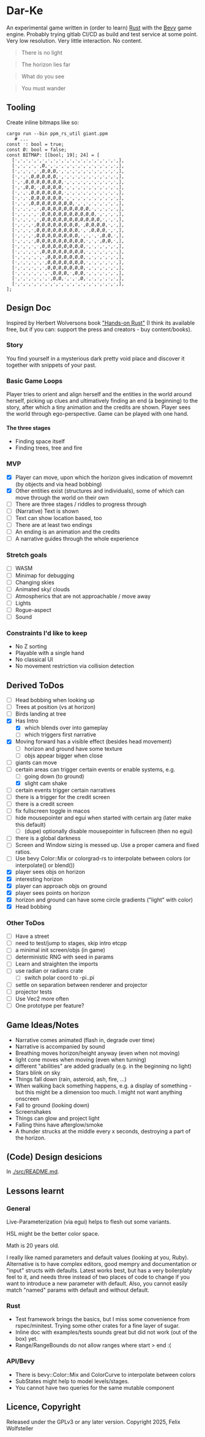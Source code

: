 # Dar-Ke

An experimental game written in (order to learn) [Rust](rust-lang.org) with the [Bevy](bevyengine.org) game engine. Probably trying gitlab CI/CD as build and test service at some point. Very low resolution. Very little interaction. No content.

> There is no light

> The horizon lies far

> What do you see

> You must wander

## Tooling

Create inline bitmaps like so:
```
cargo run --bin ppm_rs_util giant.ppm
   # ...
const ˑ: bool = true;
const Ø: bool = false;
const BITMAP: [[bool; 19]; 24] = [
  [ˑ,ˑ,ˑ,ˑ,ˑ,ˑ,ˑ,ˑ,ˑ,ˑ,ˑ,ˑ,ˑ,ˑ,ˑ,ˑ,ˑ,ˑ,ˑ,],
  [ˑ,ˑ,ˑ,ˑ,ˑ,Ø,ˑ,ˑ,ˑ,ˑ,ˑ,ˑ,ˑ,ˑ,ˑ,ˑ,ˑ,ˑ,ˑ,],
  [ˑ,ˑ,ˑ,ˑ,ˑ,Ø,Ø,Ø,ˑ,ˑ,ˑ,ˑ,ˑ,ˑ,ˑ,ˑ,ˑ,ˑ,ˑ,],
  [ˑ,ˑ,ˑ,Ø,Ø,Ø,Ø,Ø,ˑ,ˑ,ˑ,ˑ,ˑ,ˑ,ˑ,ˑ,ˑ,ˑ,ˑ,],
  [ˑ,ˑ,Ø,Ø,Ø,Ø,Ø,Ø,Ø,ˑ,ˑ,ˑ,ˑ,ˑ,ˑ,ˑ,ˑ,ˑ,ˑ,],
  [ˑ,ˑ,Ø,Ø,ˑ,Ø,Ø,Ø,Ø,ˑ,ˑ,ˑ,ˑ,ˑ,ˑ,ˑ,ˑ,ˑ,ˑ,],
  [ˑ,ˑ,ˑ,Ø,Ø,Ø,Ø,Ø,Ø,ˑ,ˑ,ˑ,ˑ,ˑ,ˑ,ˑ,ˑ,ˑ,ˑ,],
  [ˑ,ˑ,ˑ,Ø,Ø,Ø,Ø,Ø,Ø,ˑ,ˑ,ˑ,ˑ,ˑ,ˑ,ˑ,ˑ,ˑ,ˑ,],
  [ˑ,ˑ,ˑ,Ø,Ø,Ø,Ø,Ø,Ø,Ø,Ø,ˑ,ˑ,ˑ,ˑ,ˑ,ˑ,ˑ,ˑ,],
  [ˑ,ˑ,ˑ,ˑ,ˑ,Ø,Ø,Ø,Ø,Ø,Ø,Ø,Ø,Ø,ˑ,ˑ,ˑ,ˑ,ˑ,],
  [ˑ,ˑ,ˑ,ˑ,ˑ,Ø,Ø,Ø,Ø,Ø,Ø,Ø,Ø,Ø,Ø,ˑ,ˑ,ˑ,ˑ,],
  [ˑ,ˑ,ˑ,ˑ,ˑ,Ø,Ø,Ø,Ø,Ø,Ø,Ø,Ø,Ø,Ø,Ø,ˑ,ˑ,ˑ,],
  [ˑ,ˑ,ˑ,ˑ,Ø,Ø,Ø,Ø,Ø,Ø,Ø,Ø,ˑ,Ø,Ø,Ø,Ø,ˑ,ˑ,],
  [ˑ,ˑ,ˑ,ˑ,Ø,Ø,Ø,Ø,Ø,Ø,Ø,Ø,ˑ,ˑ,Ø,Ø,Ø,ˑ,ˑ,],
  [ˑ,ˑ,ˑ,ˑ,Ø,Ø,Ø,Ø,Ø,Ø,Ø,Ø,ˑ,ˑ,ˑ,ˑ,Ø,Ø,ˑ,],
  [ˑ,ˑ,ˑ,ˑ,Ø,Ø,Ø,Ø,Ø,Ø,Ø,Ø,Ø,ˑ,ˑ,ˑ,Ø,Ø,ˑ,],
  [ˑ,ˑ,ˑ,ˑ,ˑ,Ø,Ø,Ø,Ø,Ø,Ø,Ø,Ø,ˑ,ˑ,ˑ,ˑ,ˑ,ˑ,],
  [ˑ,ˑ,ˑ,ˑ,ˑ,Ø,Ø,Ø,Ø,Ø,Ø,Ø,Ø,ˑ,ˑ,ˑ,ˑ,ˑ,ˑ,],
  [ˑ,ˑ,ˑ,ˑ,ˑ,ˑ,Ø,Ø,Ø,Ø,Ø,Ø,Ø,ˑ,ˑ,ˑ,ˑ,ˑ,ˑ,],
  [ˑ,ˑ,ˑ,ˑ,ˑ,ˑ,Ø,Ø,Ø,Ø,Ø,Ø,Ø,ˑ,ˑ,ˑ,ˑ,ˑ,ˑ,],
  [ˑ,ˑ,ˑ,ˑ,ˑ,ˑ,Ø,Ø,Ø,Ø,Ø,Ø,Ø,ˑ,ˑ,ˑ,ˑ,ˑ,ˑ,],
  [ˑ,ˑ,ˑ,ˑ,ˑ,ˑ,ˑ,Ø,Ø,Ø,ˑ,Ø,Ø,ˑ,ˑ,ˑ,ˑ,ˑ,ˑ,],
  [ˑ,ˑ,ˑ,ˑ,ˑ,ˑ,ˑ,Ø,Ø,ˑ,ˑ,ˑ,Ø,ˑ,ˑ,ˑ,ˑ,ˑ,ˑ,],
  [ˑ,ˑ,ˑ,ˑ,ˑ,ˑ,ˑ,ˑ,ˑ,ˑ,ˑ,ˑ,ˑ,ˑ,ˑ,ˑ,ˑ,ˑ,ˑ,],
];
```

## Design Doc

Inspired by Herbert Wolversons book ["Hands-on Rust"](https://hands-on-rust.com/) (I think its available free, but if you can: support the press and creators - buy content/books).

### Story

You find yourself in a mysterious dark pretty void place and discover it together with snippets of your past.

### Basic Game Loops

Player tries to orient and align herself and the entities in the world around herself, picking up clues and ultimatively finding an end (a beginning) to the story, after which a tiny animation and the credits are shown.
Player sees the world through ego-perspective. Game can be played with one hand.

#### The three stages

- Finding space itself
- Finding trees, tree and fire

### MVP

- [X] Player can move, upon which the horizon gives indication of movemnt (by objects and via head bobbing)
- [X] Other entities exist (structures and individuals), some of which can move through the world on their own
- [ ] There are three stages / riddles to progress through
- [ ]  (Narrative) Text is shown
- [ ] Text can show location based, too
- [ ] There are at least two endings
- [ ] An ending is an animation and the credits
- [ ] A narrative guides through the whole experience

### Stretch goals

- [ ] WASM
- [ ] Minimap for debugging
- [ ] Changing skies
- [ ] Animated sky/ clouds
- [ ] Atmospherics that are not approachable / move away
- [ ] Lights
- [ ] Rogue-aspect
- [ ] Sound

### Constraints I'd like to keep

- No Z sorting
- Playable with a single hand
- No classical UI
- No movement restriction via collision detection

## Derived ToDos

- [ ] Head bobbing when looking up
- [ ] Trees at position (vs at horizon)
- [ ] Birds landing at tree
- [X] Has Intro
  - [X] which blends over into gameplay
  - [ ] which triggers first narrative
- [X] Moving forward has a visible effect (besides head movement)
  - [ ] horizon and ground have some texture
  - [ ] objs appear bigger when close
- [ ] giants can move
- [ ] certain areas can trigger certain events or enable systems, e.g.
  - [ ] going down (to ground)
  - [X] slight cam shake
- [ ] certain events trigger certain narratives
- [ ] there is a trigger for the credit screen
- [ ] there is a credit screen
- [ ] fix fullscreen toggle in macos
- [ ] hide mousepointer and egui when started with certain arg (later make this default)
  - [ ] (dupe) optionally disable mousepointer in fullscreen (then no egui)
- [ ] there is a global darkness
- [ ] Screen and Window sizing is messed up. Use a proper camera and fixed ratios.
- [ ] Use bevy Color::Mix or colorgrad-rs to interpolate between colors (or interpolate() or blend())
- [X] player sees objs on horizon
- [X] interesting horizon
- [X] player can approach objs on ground
- [X] player sees points on horizon
- [X] horizon and ground can have some circle gradients ("light" with color)
- [X] Head bobbing

### Other ToDos

- [ ] Have a street
- [ ] need to test/jump to stages, skip intro etcpp
- [ ] a minimal init screen/objs (in game)
- [ ] deterministic RNG with seed in params
- [ ] Learn and straighten the imports
- [ ] use radian or radians crate
  - [ ] switch polar coord to -pi..pi
- [ ] settle on separation between renderer and projector
- [ ] projector tests
- [ ] Use Vec2 more often
- [ ] One prototype per feature?

## Game Ideas/Notes

- Narrative comes animated (flash in, degrade over time)
- Narrative is accompanied by sound
- Breathing moves horizon/height anyway (even when not moving)
- light cone moves when moving (even when turning)
- different "abilities" are added gradually (e.g. in the beginning no light)
- Stars blink on sky
- Things fall down (rain, asteroid, ash, fire, ...)
- When walking back something happens, e.g. a display of something - but this might be a dimension too much. I might not want anything onscreen
- Fall to ground (looking down)
- Screenshakes
- Things can glow and project light
- Falling thins have afterglow/smoke
- A thunder strucks at the middle every x seconds, destroying a part of the horizon.

## (Code) Design desicions

In [./src/README.md](./src/README.md).

## Lessons learnt

### General

Live-Parameterization (via egui) helps to flesh out some variants.

HSL might be the better color space.

Math is 20 years old.

I really like named parameters and default values (looking at you, Ruby). Alternative is to have complex editors, good mempry and documentation or "input" structs with defaults. Latest works best, but has a very boilerplaty feel to it, and needs three instead of two places of code to change if you want to introduce a new parameter with default. Also, you cannot easily match "named" params with default and without default.

### Rust

- Test framework brings the basics, but I miss some convenience from rspec/minitest. Trying some other crates for a fine layer of sugar.
- Inline doc with examples/tests sounds great but did not work (out of the box) yet.
- Range/RangeBounds do not allow ranges where start > end :(

### API/Bevy

* There is bevy::Color::Mix and ColorCurve to interpolate between colors
* SubStates might help to model levels/stages.
* You cannot have two queries for the same mutable component

## Licence, Copyright

Released under the GPLv3 or any later version.
Copyright 2025, Felix Wolfsteller
